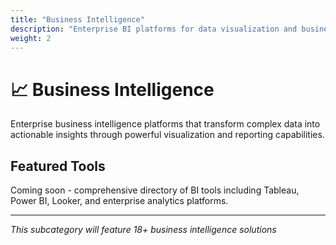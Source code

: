```yaml
---
title: "Business Intelligence"
description: "Enterprise BI platforms for data visualization and business reporting"
weight: 2
---
```


# 📈 Business Intelligence

Enterprise business intelligence platforms that transform complex data into actionable insights through powerful visualization and reporting capabilities.

## Featured Tools

Coming soon - comprehensive directory of BI tools including Tableau, Power BI, Looker, and enterprise analytics platforms.

---

*This subcategory will feature 18+ business intelligence solutions*